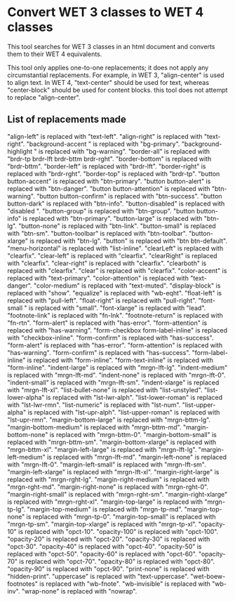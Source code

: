 # Convert WET 3 classes to WET 4 classes

This tool searches for WET 3 classes in an html document and converts them to their WET 4 equivalents.

This tool only applies one-to-one replacements; it does not apply any circumstantial replacements. For example, in WET 3, "align-center" is used to align text. In WET 4, "text-center" should be used for text, whereas "center-block" should be used for content blocks. this tool does not attempt to replace "align-center".

## List of replacements made

"align-left" is replaced with "text-left".
"align-right" is replaced with "text-right".
"background-accent " is replaced with "bg-primary".
"background-highlight " is replaced with "bg-warning".
"border-all" is replaced with "brdr-tp brdr-lft brdr-bttm brdr-rght".
"border-bottom" is replaced with "brdr-bttm".
"border-left" is replaced with "brdr-lft".
"border-right" is replaced with "brdr-rght".
"border-top" is replaced with "brdr-tp".
"button button-accent" is replaced with "btn-primary".
"button button-alert" is replaced with "btn-danger".
"button button-attention" is replaced with "btn-warning".
"button button-confirm" is replaced with "btn-success".
"button button-dark" is replaced with "btn-info".
"button-disabled" is replaced with "disabled ".
"button-group" is replaced with "btn-group".
"button button-info" is replaced with "btn-primary".
"button-large" is replaced with "btn-lg".
"button-none" is replaced with "btn-link".
"button-small" is replaced with "btn-sm".
"button-toolbar" is replaced with "btn-toolbar".
"button-xlarge" is replaced with "btn-lg".
"button" is replaced with "btn btn-default".
"menu-horizontal" is replaced with "list-inline".
"clearLeft" is replaced with "clearfix".
"clear-left" is replaced with "clearfix".
"clearRight" is replaced with "clearfix".
"clear-right" is replaced with "clearfix".
"clearboth" is replaced with "clearfix".
"clear" is replaced with "clearfix".
"color-accent" is replaced with "text-primary".
"color-attention" is replaced with "text-danger".
"color-medium" is replaced with "text-muted".
"display-block" is replaced with "show".
"equalize" is replaced with "wb-eqht".
"float-left" is replaced with "pull-left".
"float-right" is replaced with "pull-right".
"font-small " is replaced with "small".
"font-xlarge" is replaced with "lead".
"footnote-link" is replaced with "fn-lnk".
"footnote-return" is replaced with "fn-rtn".
"form-alert" is replaced with "has-error".
"form-attention" is replaced with "has-warning".
"form-checkbox form-label-inline" is replaced with "checkbox-inline".
"form-confirm" is replaced with "has-success".
"form-alert" is replaced with "has-error".
"form-attention" is replaced with "has-warning".
"form-confirm" is replaced with "has-success".
"form-label-inline" is replaced with "form-inline".
"form-text-inline" is replaced with "form-inline".
"indent-large" is replaced with "mrgn-lft-lg".
"indent-medium" is replaced with "mrgn-lft-md".
"indent-none" is replaced with "mrgn-lft-0".
"indent-small" is replaced with "mrgn-lft-sm".
"indent-xlarge" is replaced with "mrgn-lft-xl".
"list-bullet-none" is replaced with "list-unstyled".
"list-lower-alpha" is replaced with "lst-lwr-alph".
"list-lower-roman" is replaced with "lst-lwr-rmn".
"list-numeric" is replaced with "lst-num".
"list-upper-alpha" is replaced with "lst-upr-alph".
"list-upper-roman" is replaced with "lst-upr-rmn".
"margin-bottom-large" is replaced with "mrgn-bttm-lg".
"margin-bottom-medium" is replaced with "mrgn-bttm-md".
"margin-bottom-none" is replaced with "mrgn-bttm-0".
"margin-bottom-small" is replaced with "mrgn-bttm-sm".
"margin-bottom-xlarge" is replaced with "mrgn-bttm-xl".
"margin-left-large" is replaced with "mrgn-lft-lg".
"margin-left-medium" is replaced with "mrgn-lft-md".
"margin-left-none" is replaced with "mrgn-lft-0".
"margin-left-small" is replaced with "mrgn-lft-sm".
"margin-left-xlarge" is replaced with "mrgn-lft-xl".
"margin-right-large" is replaced with "mrgn-rght-lg".
"margin-right-medium" is replaced with "mrgn-rght-md".
"margin-right-none" is replaced with "mrgn-rght-0".
"margin-right-small" is replaced with "mrgn-rght-sm".
"margin-right-xlarge" is replaced with "mrgn-rght-xl".
"margin-top-large" is replaced with "mrgn-tp-lg".
"margin-top-medium" is replaced with "mrgn-tp-md".
"margin-top-none" is replaced with "mrgn-tp-0".
"margin-top-small" is replaced with "mrgn-tp-sm".
"margin-top-xlarge" is replaced with "mrgn-tp-xl".
"opacity-10" is replaced with "opct-10".
"opacity-100" is replaced with "opct-100".
"opacity-20" is replaced with "opct-20".
"opacity-30" is replaced with "opct-30".
"opacity-40" is replaced with "opct-40".
"opacity-50" is replaced with "opct-50".
"opacity-60" is replaced with "opct-60".
"opacity-70" is replaced with "opct-70".
"opacity-80" is replaced with "opct-80".
"opacity-90" is replaced with "opct-90".
"print-none" is replaced with "hidden-print".
"uppercase" is replaced with "text-uppercase".
"wet-boew-footnotes" is replaced with "wb-fnote".
"wb-invisible" is replaced with "wb-inv".
"wrap-none" is replaced with "nowrap".
